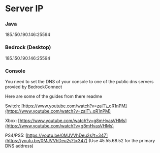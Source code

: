 # Server IP

### Java

185.150.190.146:25594

### Bedrock (Desktop)

185.150.190.146:25594



### Console

You need to set the DNS of your console to one of the public dns servers provied by BedrockConnect

Here are some of the guides from there readme

Switch: [https://www.youtube.com/watch?v=zalT\_oR1nPM](https://www.youtube.com/watch?v=zalT\_oR1nPM)

Xbox: [https://www.youtube.com/watch?v=g8mHvasVHMs](https://www.youtube.com/watch?v=g8mHvasVHMs)

PS4/PS5: [https://youtu.be/0MJVVhDeu2s?t=347](https://youtu.be/0MJVVhDeu2s?t=347) (Use 45.55.68.52 for the primary DNS address)

